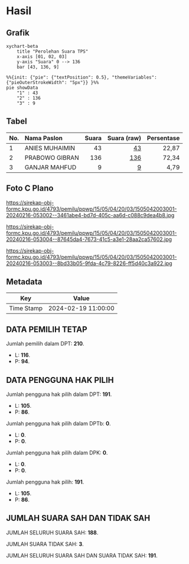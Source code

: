 # Hasil

## Grafik

```mermaid
xychart-beta
    title "Perolehan Suara TPS"
    x-axis [01, 02, 03]
    y-axis "Suara" 0 --> 136
    bar [43, 136, 9]
```

```mermaid
%%{init: {"pie": {"textPosition": 0.5}, "themeVariables": {"pieOuterStrokeWidth": "5px"}} }%%
pie showData
    "1" : 43
    "2" : 136
    "3" : 9
```

## Tabel

| No. | Nama Paslon    | Suara | Suara (raw) | Persentase |
|:--- |:-------------- | -----:| -----------:| ----------:|
| 1   | ANIES MUHAIMIN | 43    | [43][p-1]   | 22,87      |
| 2   | PRABOWO GIBRAN | 136   | [136][p-2]  | 72,34      |
| 3   | GANJAR MAHFUD  | 9     | [9][p-3]    | 4,79       |


[p-1]: https://github.com/gigit-pemilu/pemilu-2024-15-jambi/blob/main/pilpres/hitung-suara/sub/15-jambi/sub/05--muaro-jambi/sub/04-maro-sebo/sub/2003-tanjung-katung/sub/001-tps/sub/paslon-1.txt
[p-2]: https://github.com/gigit-pemilu/pemilu-2024-15-jambi/blob/main/pilpres/hitung-suara/sub/15-jambi/sub/05--muaro-jambi/sub/04-maro-sebo/sub/2003-tanjung-katung/sub/001-tps/sub/paslon-2.txt
[p-3]: https://github.com/gigit-pemilu/pemilu-2024-15-jambi/blob/main/pilpres/hitung-suara/sub/15-jambi/sub/05--muaro-jambi/sub/04-maro-sebo/sub/2003-tanjung-katung/sub/001-tps/sub/paslon-3.txt

## Foto C Plano

https://sirekap-obj-formc.kpu.go.id/4793/pemilu/ppwp/15/05/04/20/03/1505042003001-20240216-053002--3461abe4-bd7d-405c-aa6d-c088c9dea4b8.jpg

https://sirekap-obj-formc.kpu.go.id/4793/pemilu/ppwp/15/05/04/20/03/1505042003001-20240216-053004--87645da4-7673-41c5-a3e1-28aa2ca57602.jpg

https://sirekap-obj-formc.kpu.go.id/4793/pemilu/ppwp/15/05/04/20/03/1505042003001-20240216-053003--8bd33b05-9fda-4c79-8226-ff5d40c3a922.jpg


## Metadata

| Key        | Value               |
| ---------- | ------------------- |
| Time Stamp | 2024-02-19 11:00:00 |


## DATA PEMILIH TETAP

Jumlah pemilih dalam DPT: **210**.
 * L: **116**.
 * P: **94**.

## DATA PENGGUNA HAK PILIH

Jumlah pengguna hak pilih dalam DPT: **191**.
 * L: **105**.
 * P: **86**.

Jumlah pengguna hak pilih dalam DPTb: **0**.
 * L: **0**.
 * P: **0**.

Jumlah pengguna hak pilih dalam DPK: **0**.
 * L: **0**.
 * P: **0**.

Jumlah pengguna hak pilih: **191**.
 * L: **105**.
 * P: **86**.

## JUMLAH SUARA SAH DAN TIDAK SAH

JUMLAH SELURUH SUARA SAH: **188**.

JUMLAH SUARA TIDAK SAH: **3**.

JUMLAH SELURUH SUARA SAH DAN SUARA TIDAK SAH: **191**.



